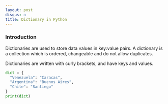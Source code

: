 ```yaml
---
layout: post
disqus: n
title: Dictionary in Python
---
```


### Introduction

Dictionaries are used to store data values in key:value pairs. A dictionary is a collection which is ordered, changeable and do not allow duplicates.

Dictionaries are written with curly brackets, and have keys and values.

```python
dict = {
  "Venezuela": "Caracas",
  "Argentina": "Buenos Aires",
  "Chile": "Santiego"
}
print(dict)
```
